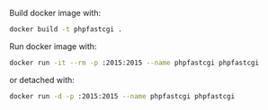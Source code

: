 
Build docker image with:
```bash
docker build -t phpfastcgi .
```

Run docker image with:
```bash
docker run -it --rm -p :2015:2015 --name phpfastcgi phpfastcgi
```
or detached with:
```bash
docker run -d -p :2015:2015 --name phpfastcgi phpfastcgi
```
